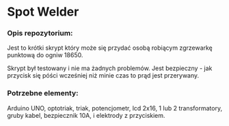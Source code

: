 # Spot Welder

### Opis repozytorium:
Jest to krótki skrypt który może się przydać osobą robiącym zgrzewarkę punktową do ogniw 18650.

Skrypt był testowany i nie ma żadnych problemów. Jest bezpieczny - jak przycisk się póści wcześniej niż minie czas to prąd jest przerywany.

### Potrzebne elementy:
Arduino UNO, optotriak, triak, potencjometr, lcd 2x16, 1 lub 2 transformatory, gruby kabel, bezpiecznik 10A, i elektrody z przyciskiem.
